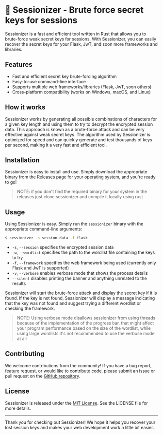 # 🚀 Sessionizer - Brute force secret keys for sessions 

Sessionizer is a fast and efficient tool written in Rust that allows you to brute-force weak secret keys for sessions. With Sessionizer, you can easily recover the secret keys for your Flask, JwT, and soon more frameworks and libraries.

## Features

- Fast and efficient secret key brute-forcing algorithm
- Easy-to-use command-line interface
- Supports multiple web frameworks/libraries (Flask, JwT, soon others)
- Cross-platform compatibility (works on Windows, macOS, and Linux)

## How it works

Sessionizer works by generating all possible combinations of characters for a given key length and using them to try to decrypt the encrypted session data. This approach is known as a brute-force attack and can be very effective against weak secret keys. The algorithm used by Sessionizer is optimized for speed and can quickly generate and test thousands of keys per second, making it a very fast and efficient tool.

## Installation

Sessionizer is easy to install and use. Simply download the appropriate binary from the [Releases](https://github.com/DEMON1A/Sessionizer/releases) page for your operating system, and you're ready to go!

> NOTE: if you don't find the required binary for your system in the releases just clone sessionizer and compile it locally using rust 

## Usage

Using Sessionizer is easy. Simply run the `sessionizer` binary with the appropriate command-line arguments:

```sh
$ sessionizer -s session-data -f flask
```

- `-s`, `--session` specifies the encrypted session data
- `-w`, `--wordlist` specifies the path to the wordlist file containing the keys to try
- `-f`, `--framework` specifies the web framework being used (currently only Flask and JwT is supported)
- `-v`, `--verbose` enables verbose mode that shows the process details
- `--silent` disables printing the banner and anything unrelated to the results

Sessionizer will start the brute-force attack and display the secret key if it is found. If the key is not found, Sessionizer will display a message indicating that the key was not found and suggest trying a different wordlist or checking the framework.

> NOTE: Using verbose mode disallows sessionizer from using threads because of the implementation of the progress bar, that might affect your program performance based on the size of the wordlist, while using large wordlists it's not recommended to use the verbose mode at all 

## Contributing

We welcome contributions from the community! If you have a bug report, feature request, or would like to contribute code, please submit an issue or pull request on the [GitHub repository](https://github.com/DEMON1A/Sessionizer).

## License

Sessionizer is released under the [MIT License](https://opensource.org/licenses/MIT). See the LICENSE file for more details.

---

Thank you for checking out Sessionizer! We hope it helps you recover your lost session keys and makes your web development work a little bit easier.



